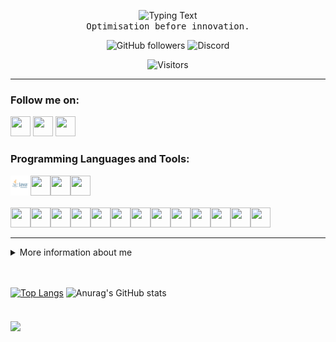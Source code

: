<p align="center">
  <img alt="Typing Text" src="https://readme-typing-svg.herokuapp.com?color=000000&center=true&vCenter=true&multiline=true&height=100&lines=ZimonIsHim;Welcome+to+my+profile" />
  <br />
  <samp>
  Optimisation before innovation.
  </samp>
</p>

<p align="center">
  <img alt="GitHub followers" src="https://img.shields.io/github/followers/zimonishim?style=for-the-badge" />
  <img alt="Discord" src="https://img.shields.io/discord/840543834769195039?style=for-the-badge" />
</p>
<p align="center">
    <img alt="Visitors" src="https://komarev.com/ghpvc/?username=zimonishim&style=flat-square" />
</p>

---

### Follow me on:
[<img height="32" width="32" src="https://unpkg.com/simple-icons@v5/icons/curseforge.svg" />][Curseforge]
[<img height="32" width="32" src="https://unpkg.com/simple-icons@v5/icons/discord.svg" />][Discord]
[<img height="32" width="32" src="https://unpkg.com/simple-icons@v5/icons/github.svg" />][GitHub]


### Programming Languages and Tools:
<img align="left" width="32px" src=https://raw.githubusercontent.com/github/explore/80688e429a7d4ef2fca1e82350fe8e3517d3494d/topics/java/java.png />
<img align="left" img height="32" width="32" src="https://unpkg.com/simple-icons@v5/icons/json.svg" />
<img align="left" img height="32" width="32" src="https://unpkg.com/simple-icons@v5/icons/junit5.svg" />
<img align="left" img height="32" width="32" src="https://unpkg.com/simple-icons@v5/icons/midi.svg" />
  
<br />
<br />
<br />

<img align="left" img height="32" width="32" src="https://unpkg.com/simple-icons@v5/icons/adobecreativecloud.svg" />
<img align="left" img height="32" width="32" src="https://unpkg.com/simple-icons@v5/icons/audacity.svg" />
<img align="left" img height="32" width="32" src="https://unpkg.com/simple-icons@v5/icons/github.svg" />
<img align="left" img height="32" width="32" src="https://unpkg.com/simple-icons@v5/icons/gitkraken.svg" />
<img align="left" img height="32" width="32" src="https://unpkg.com/simple-icons@v5/icons/grammarly.svg" />
<img align="left" img height="32" width="32" src="https://unpkg.com/simple-icons@v5/icons/lmms.svg" />
<img align="left" img height="32" width="32" src="https://unpkg.com/simple-icons@v5/icons/notepadplusplus.svg" />
<img align="left" img height="32" width="32" src="https://unpkg.com/simple-icons@v5/icons/obsstudio.svg" />
<img align="left" img height="32" width="32" src="https://unpkg.com/simple-icons@v5/icons/torproject.svg" />
<img align="left" img height="32" width="32" src="https://unpkg.com/simple-icons@v5/icons/unity.svg" />
<img align="left" img height="32" width="32" src="https://unpkg.com/simple-icons@v5/icons/virtualbox.svg" />
<img align="left" img height="32" width="32" src="https://unpkg.com/simple-icons@v5/icons/vlcmediaplayer.svg" />
<img align="left" img height="32" width="32" src="https://unpkg.com/simple-icons@v5/icons/wikipedia.svg" />

<br />
<br />

---

<details>
<summary>
  More information about me
</summary>
  
  ### Languages 🌐

| Language      | Proficiency       |
| ------------- | ----------------- |
| <img src="https://hatscripts.github.io/circle-flags/flags/nl.svg" width="14"> Dutch         | Native Language   |
| <img src="https://hatscripts.github.io/circle-flags/flags/gb.svg" width="14"> English       | C1                |
| <img src="https://hatscripts.github.io/circle-flags/flags/de.svg" width="14"> German        | B2                |
| <img src="https://hatscripts.github.io/circle-flags/flags/ru.svg" width="14"> Russian       | A1                |
  
## Projects I'm the most proud of

| Name            | Description                                                          | Language  | Repo                                                             |
| --------------- | -------------------------------------------------------------------- | --------- | ---------------------------------------------------------------- |
| Empty           | Also empty                                                           | Java      | Missing...                                                       |

  
</details>


<br />
<br />


[![Top Langs](https://github-readme-stats.vercel.app/api/top-langs/?username=zimonishim&exclude_repo=github-readme-stats,FestivalPlannerSimA3&show_icons=true&theme=dark)](https://github.com/anuraghazra/github-readme-stats)
![Anurag's GitHub stats](https://github-readme-stats-zimonishim.vercel.app/api?username=zimonishim&count_private=true&show_icons=true&theme=dark)

<br />

<img align="middle" src="https://github-profile-trophy.vercel.app/?username=zimonishim&theme=onedark" />

<br />
<br />

[Curseforge]: https://www.curseforge.com/members/zimonishim/projects
[Discord]: https://discord.gg/KjpYrgSRPG
[GitHub]: https://github.com/ZimonIsHim
